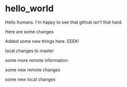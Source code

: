 # hello_world

Hello humans. I'm happy to see that github isn't that hard. 

Here are some changes

Added some new things here. EEEK!

local changes to master

some more remote information


some new remote changes


some new local changes

